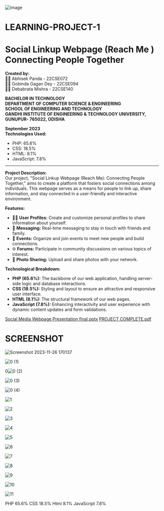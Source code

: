![image](https://github.com/abhisek2004/LEARNING-PROJECT-1/assets/117925314/c3fc0d2c-a7eb-45bb-847b-834d6d6ba917)
# LEARNING-PROJECT-1 
# Social Linkup Webpage (Reach Me ) Connecting People Together 

**Created by:**  
👨‍🎓 Abhisek Panda - 22CSE072  
👨‍🎓 Gobinda Gagan Dey - 22CSE094  
👨‍🎓 Debabrata Mishra - 22CSE140  

**BACHELOR IN TECHNOLOGY**  
**DEPARTMENT OF COMPUTER SCIENCE & ENGINEERING**  
**SCHOOL OF ENGINEERING AND TECHNOLOGY**  
**GANDHI INSTITUTE OF ENGINEERING & TECHNOLOGY UNIVERSITY, GUNUPUR- 765022, ODISHA**  

**September 2023**  
**Technologies Used:**  
- PHP: 65.6%  
- CSS: 18.5%  
- HTML: 8.1%  
- JavaScript: 7.8%  
---
**Project Description:**  
Our project, "Social Linkup Webpage (Reach Me): Connecting People Together," aims to create a platform that fosters social connections among individuals. This webpage serves as a means for people to link up, share information, and stay connected in a user-friendly and interactive environment.

**Features:**
- 🧑‍💻 **User Profiles:** Create and customize personal profiles to share information about yourself.
- 💬 **Messaging:** Real-time messaging to stay in touch with friends and family.
- 📅 **Events:** Organize and join events to meet new people and build connections.
- 🌐 **Forums:** Participate in community discussions on various topics of interest.
- 📸 **Photo Sharing:** Upload and share photos with your network.

**Technological Breakdown:**  
- **PHP (65.6%):** The backbone of our web application, handling server-side logic and database interactions.
- **CSS (18.5%):** Styling and layout to ensure an attractive and responsive user interface.
- **HTML (8.1%):** The structural framework of our web pages.
- **JavaScript (7.8%):** Enhancing interactivity and user experience with dynamic content updates and form validations.

[Social Media Webpage Presentation final.pptx](https://github.com/abhisek2004/LEARNING-PROJECT-1/files/13766872/Social.Media.Webpage.Presentation.final.pptx)
[PROJECT COMPLETE.pdf](https://github.com/abhisek2004/LEARNING-PROJECT-1/files/13766873/PROJECT.COMPLETE.pdf)

# SCREENSHOT
![Screenshot 2023-11-26 170137](https://github.com/abhisek2004/LEARNING-PROJECT-1/assets/117925314/d46487d3-9daf-4be3-9847-023e3fe67c81)

![0 (1)](https://github.com/abhisek2004/LEARNING-PROJECT-1/assets/117925314/b7066909-51e8-42d6-bf9e-28b78c2e8dbb)

0![0 (2)](https://github.com/abhisek2004/LEARNING-PROJECT-1/assets/117925314/2f113891-1c26-4766-90ac-0e8df77b097c)

![0 (3)](https://github.com/abhisek2004/LEARNING-PROJECT-1/assets/117925314/b8b4fccd-99a9-422b-82bf-3e442c60cf4a)

![0 (4)](https://github.com/abhisek2004/LEARNING-PROJECT-1/assets/117925314/f6813529-5e33-4fb7-9daa-0ca5a53ba899)

![1](https://github.com/abhisek2004/LEARNING-PROJECT-1/assets/117925314/69699c82-c3f7-49ea-bd62-3a3b9b730a30)

![2](https://github.com/abhisek2004/LEARNING-PROJECT-1/assets/117925314/b0f6b4f0-0902-45c7-b599-67f2eed50ae7)

![3](https://github.com/abhisek2004/LEARNING-PROJECT-1/assets/117925314/be98eaeb-4d25-4ada-9807-404346e9bf1d)

![4](https://github.com/abhisek2004/LEARNING-PROJECT-1/assets/117925314/33c40154-e36b-476f-87f0-d108f9c572d1)

![5](https://github.com/abhisek2004/LEARNING-PROJECT-1/assets/117925314/e3dbb9ec-7592-4d80-8e59-ef9cf66de066)

![6](https://github.com/abhisek2004/LEARNING-PROJECT-1/assets/117925314/7f31bb18-390d-4507-8295-aba4a2fb06b6)

![7](https://github.com/abhisek2004/LEARNING-PROJECT-1/assets/117925314/01ef8c93-bf68-4744-b333-66f8e4dcfb06)

![8](https://github.com/abhisek2004/LEARNING-PROJECT-1/assets/117925314/9e18f325-b11e-482e-ab78-92335c292810)

![9](https://github.com/abhisek2004/LEARNING-PROJECT-1/assets/117925314/c3259bad-f146-48a1-ae8c-d681d7967584)

![10](https://github.com/abhisek2004/LEARNING-PROJECT-1/assets/117925314/51839328-b59f-40dd-9c5f-43c0c3b737d2)

![11](https://github.com/abhisek2004/LEARNING-PROJECT-1/assets/117925314/298aac65-b9ec-4895-9b07-74462b6c04a1)


PHP
65.6%
CSS
18.5%
Html
8.1%
JavaScript
7.8%
